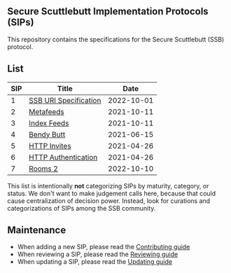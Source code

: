 ## Secure Scuttlebutt Implementation Protocols (SIPs)

This repository contains the specifications for the Secure Scuttlebutt (SSB) protocol.

## List

| SIP | Title | Date |
|-----|-------|-------|
| 1 | [SSB URI Specification](001.md) | 2022-10-01 |
| 2 | [Metafeeds](002.md) | 2021-10-11 |
| 3 | [Index Feeds](003.md) | 2021-10-11 |
| 4 | [Bendy Butt](004.md) | 2021-06-15 |
| 5 | [HTTP Invites](005.md) | 2021-04-26 |
| 6 | [HTTP Authentication](006.md) | 2021-04-26 |
| 7 | [Rooms 2](007.md) | 2022-10-10 |

This list is intentionally **not** categorizing SIPs by maturity, category, or status. We don't want to make judgement calls here, because that could cause centralization of decision power. Instead, look for curations and categorizations of SIPs among the SSB community.

## Maintenance

- When adding a new SIP, please read the [Contributing guide](CONTRIBUTING.md)
- When reviewing a SIP, please read the [Reviewing guide](REVIEWING.md)
- When updating a SIP, please read the [Updating guide](UPDATING.md)
